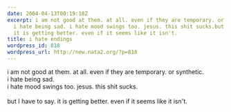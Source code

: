 ```yaml
---
date: 2004-04-13T00:19:18Z
excerpt: i am not good at them. at all. even if they are temporary. or synthetic.
  i hate being sad. i hate mood swings too. jesus. this shit sucks.but I have to say.
  it is getting better. even if it seems like it isn't.
title: i hate endings
wordpress_id: 818
wordpress_url: http://new.nata2.org/?p=818
---
```


i am not good at them. at all. even if they are temporary. or synthetic. <br/>i hate being sad. <br/>i hate mood swings too. jesus. this shit sucks.<br/><br/>but I have to say. it is getting better. even if it seems like it isn't.
